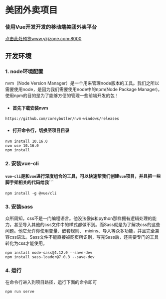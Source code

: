 # 美团外卖项目
### 使用Vue开发开发的移动端美团外卖平台
[点击此处预览www.ykjzone.com:8000](http://www.ykjzone.com:8000)

## 开发环境
### 1. node环境配置
nvm（Node Version Manager）是一个用来管理node版本的工具。我们之所以需要使用node，是因为我们需要使用node中的npm(Node Package Manager)，使用npm的目的是为了能够方便的管理一些前端开发的包！
+ #### 首先下载安装nvm
```https://github.com/coreybutler/nvm-windows/releases```
+ #### 打开命令行，切换至项目目录
```
nvm install 10.16.0
nvm use 10.16.0
npm install
```

### 2. 安装vue-cli
#### ```vue-cli```是和```vue```进行深度组合的工具，可以快速帮我们创建```vue```项目，并且把一些脚手架相关的代码给我```
```npm install -g @vue/cli```

### 3. 安装sass
众所周知，css不是一门编程语言。他没法像js和python那样拥有逻辑处理的能力，甚至导入其他的css文件中的样式都做不到。而Sass就是为了解决css的这些问题。他它允许你使用变量、嵌套规则、 mixins、导入等众多功能，并且完全兼容css语法。Sass文件不能直接被网页所识别，写完Sass后，还需要专门的工具转化为css才能使用。
```
npm install node-sass@4.12.0 --save-dev
npm install sass-loader@7.0.3 --save-dev
```

### 4. 运行
在命令行进入到项目路径，运行下面的命令即可
```
npm run serve
```
